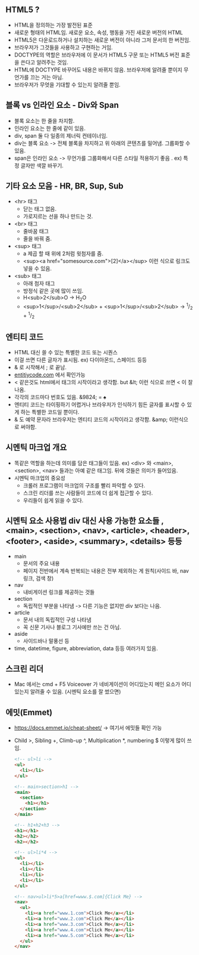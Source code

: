 ## HTML5 ?

- HTML을 정의하는 가장 발전된 표준
- 새로운 형태의 HTML임. 새로운 요소, 속성, 행동을 가진 새로운 버전의 HTML
- HTML5은 다운로드하거나 설치하는 새로운 버전이 아니라 그저 문서의 한 버전임.
- 브라우저가 그것들을 사용하고 구현하는 거임.
- DOCTYPE의 역할은 브라우저에 이 문서가 HTML5 구문 또는 HTML5 버전 표준을 쓴다고 알려주는 것임.
- HTML에 DOCTYPE 바꾸어도 내용은 바뀌지 않음. 브라우저에 알려줄 뿐이지 무언가를 끄는 거는 아님.
- 브라우저가 무엇을 기대할 수 있는지 알려줄 뿐임.

## 블록 vs 인라인 요소 - Div와 Span

- 블록 요소는 한 줄을 차지함.
- 인라인 요소는 한 줄에 같이 있음.
- div, span 둘 다 일종의 제너릭 컨테이너임.
- div는 블록 요소 -> 전체 블록을 차지하고 위 아래의 콘텐츠를 밀어냄. 그룹화할 수 있음.
- span은 인라인 요소 -> 무언가를 그룹화해서 다른 스타일 적용하기 좋음 . ex) 특정 글자만 색깔 바꾸기.

## 기타 요소 모음 - HR, BR, Sup, Sub

- \<hr> 태그
  - 닫는 태그 없음.
  - 가로지르는 선을 하나 만드는 것.
- \<br> 태그
  - 줄바꿈 태그
  - 줄을 바꿔 줌.
- \<sup> 태그
  - a 제곱 할 때 위에 2처럼 윗첨자를 줌.
  - \<sup>\<a href="somesource.com">[2]\</a>\</sup> 이런 식으로 링크도 넣을 수 있음.
- \<sub> 태그
  - 아래 첨자 태그
  - 방정식 같은 곳에 많이 쓰임.
  - H\<sub>2\</sub>O -> H<sub>2</sub>O
  - \<sup>1\</sup>/\<sub>2\</sub> + \<sup>1\</sup>/\<sub>2\</sub> -> <sup>1</sup>/<sub>2</sub> + <sup>1</sup>/<sub>2</sub>

## 엔티티 코드

- HTML 대신 쓸 수 있는 특별한 코드 또는 시퀀스
- 이걸 쓰면 다른 글자가 표시됨. ex) 다이아몬드, 스페이드 등등
- & 로 시작해서 ; 로 끝남.
- [entitiycode.com](http://entitiycode.com) 에서 확인가능
- \< 같은것도 html에서 태그의 시작이라고 생각함. but \&lt; 이런 식으로 쓰면 \< 이 잘 나옴.
- 각각의 코드마다 번호도 있음. &9824; = &spades;
- 엔티티 코드는 타이핑하기 어렵거나 브라우저가 인식하기 힘든 글자를 표시할 수 있게 하는 특별한 코드일 뿐이다.
- & 도 예약 문자라 브라우저는 엔티티 코드의 시작이라고 생각함. \&amp; 이런식으로 써야함.

## 시멘틱 마크업 개요

- 똑같은 역할을 하는데 의미를 담은 태그들이 있음. ex) \<div> 와 \<main>, \<section>, \<nav> 들과는 아예 같은 태그임. 뒤에 것들은 의미가 들어있음.
- 시멘틱 마크업의 중요성
  - 크롤러 프로그램이 마크업의 구조를 빨리 파악할 수 있다.
  - 스크린 리더를 쓰는 사람들이 코드에 더 쉽게 접근할 수 있다.
  - 우리들이 쉽게 읽을 수 있다.

## 시멘틱 요소 사용법 div 대신 사용 가능한 요소들 ,\<main>, \<section>, \<nav>, \<article>, \<header>, \<footer>, \<aside>, \<summary>, \<details> 등등

- main
  - 문서의 주요 내용
  - 페이지 전반에서 계속 반복되는 내용은 전부 제외하는 게 원칙(사이드 바, nav 링크, 검색 창)
- nav
  - 내비게이션 링크를 제공하는 것들
- section
  - 독립적인 부분을 나타냄 -> 다른 기능은 없지만 div 보다는 나음.
- article
  - 문서 내의 독립적인 구성 나타냄
  - 꼭 신문 기사나 블로그 기사에만 쓰는 건 아님.
- aside
  - 사이드바나 말풍선 등
- time, datetime, figure, abbreviation, data 등등 여러가지 있음.

## 스크린 리더

- Mac 에서는 cmd + F5 Voiceover 가 네비게이션이 어디있는지 메인 요소가 어디 있는지 알려줄 수 있음. (시멘틱 요소를 잘 썼으면)

## 에밋(Emmet)

- https://docs.emmet.io/cheat-sheet/ -> 여기서 에밋들 확인 가능
- Child >, Sibling +, Climb-up ^, Multiplication \*, numbering $ 이렇게 많이 쓰임.

  ```html
  <!-- ul>li -->
  <ul>
    <li></li>
  </ul>

  <!-- main>section>h1 -->
  <main>
    <section>
      <h1></h1>
    </section>
  </main>

  <!-- h1+h2+h3 -->
  <h1></h1>
  <h2></h2>
  <h2></h2>

  <!-- ul>li*4 -->
  <ul>
    <li></li>
    <li></li>
    <li></li>
    <li></li>
  </ul>

  <!-- nav>ul>li*5>a[href=www.$.com]{Click Me} -->
  <nav>
    <ul>
      <li><a href="www.1.com">Click Me</a></li>
      <li><a href="www.2.com">Click Me</a></li>
      <li><a href="www.3.com">Click Me</a></li>
      <li><a href="www.4.com">Click Me</a></li>
      <li><a href="www.5.com">Click Me</a></li>
    </ul>
  </nav>
  ```
